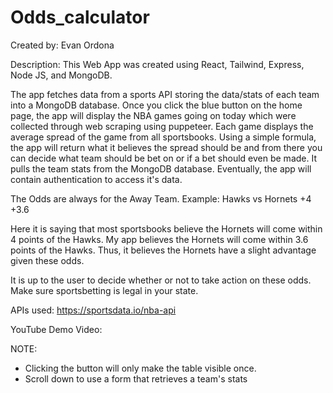 # Odds_calculator

Created by: Evan Ordona

Description:
This Web App was created using React, Tailwind, Express, Node JS, and MongoDB. 

The app fetches data from a sports API storing the data/stats of each team into a MongoDB database.
Once you click the blue button on the home page, the app will display the NBA games going on today which were collected through web scraping using puppeteer. Each game displays the average spread of the game from all sportsbooks. Using a simple formula, the app will return what it believes the spread should be and from there you can decide what team should be bet on or if a bet should even be made. It pulls the team stats from the MongoDB database. Eventually, the app will contain authentication to access it's data.

The Odds are always for the Away Team.
Example: 
Hawks vs Hornets +4 +3.6

Here it is saying that most sportsbooks believe the Hornets will come within 4 points of the Hawks.
My app believes the Hornets will come within 3.6 points of the Hawks. Thus, it believes the Hornets have a slight advantage given these odds. 

It is up to the user to decide whether or not to take action on these odds. Make sure sportsbetting is legal in your state.

APIs used:
https://sportsdata.io/nba-api

YouTube Demo Video:


NOTE:
- Clicking the button will only make the table visible once.
- Scroll down to use a form that retrieves a team's stats




